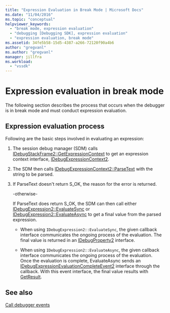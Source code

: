 ```yaml
---
title: "Expression Evaluation in Break Mode | Microsoft Docs"
ms.date: "11/04/2016"
ms.topic: "conceptual"
helpviewer_keywords: 
  - "break mode, expression evaluation"
  - "debugging [Debugging SDK], expression evaluation"
  - "expression evaluation, break mode"
ms.assetid: 34fe5b58-15d5-4387-a266-72120f90a4b6
author: "gregvanl"
ms.author: "gregvanl"
manager: jillfra
ms.workload: 
  - "vssdk"
---
```

# Expression evaluation in break mode
The following section describes the process that occurs when the debugger is in break mode and must conduct expression evaluation.  
  
## Expression evaluation process  
 Following are the basic steps involved in evaluating an expression:  
  
1.  The session debug manager (SDM) calls [IDebugStackFrame2::GetExpressionContext](../../extensibility/debugger/reference/idebugstackframe2-getexpressioncontext.md) to get an expression context interface, [IDebugExpressionContext2](../../extensibility/debugger/reference/idebugexpressioncontext2.md).  
  
2.  The SDM then calls [IDebugExpressionContext2::ParseText](../../extensibility/debugger/reference/idebugexpressioncontext2-parsetext.md) with the string to be parsed.  
  
3.  If ParseText doesn't return S_OK, the reason for the error is returned.  
  
     -otherwise-  
  
     If ParseText does return S_OK, the SDM can then call either [IDebugExpression2::EvaluateSync](../../extensibility/debugger/reference/idebugexpression2-evaluatesync.md) or [IDebugExpression2::EvaluateAsync](../../extensibility/debugger/reference/idebugexpression2-evaluateasync.md) to get a final value from the parsed expression.  
  
    -   When using `IDebugExpression2::EvaluateSync`, the given callback interface communicates the ongoing process of the evaluation. The final value is returned in an [IDebugProperty2](../../extensibility/debugger/reference/idebugproperty2.md) interface.  
  
    -   When using `IDebugExpression2::EvaluateAsync`, the given callback interface communicates the ongoing process of the evaluation. Once the evaluation is complete, EvaluateAsync sends an [IDebugExpressionEvaluationCompleteEvent2](../../extensibility/debugger/reference/idebugexpressionevaluationcompleteevent2.md) interface through the callback. With this event interface, the final value results with [GetResult](../../extensibility/debugger/reference/idebugexpressionevaluationcompleteevent2-getresult.md).  
  
## See also  
 [Call debugger events](../../extensibility/debugger/calling-debugger-events.md)